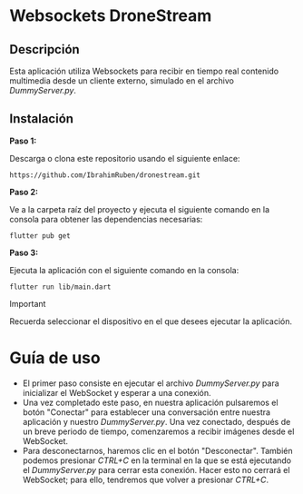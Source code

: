 # Websockets DroneStream

## Descripción
Esta aplicación utiliza Websockets para recibir en tiempo real contenido multimedia desde un cliente externo, simulado en el archivo _DummyServer.py_.

## Instalación

**Paso 1:**

Descarga o clona este repositorio usando el siguiente enlace:
```
https://github.com/IbrahimRuben/dronestream.git
```

**Paso 2:**

Ve a la carpeta raíz del proyecto y ejecuta el siguiente comando en la consola para obtener las dependencias necesarias:

```
flutter pub get
```

**Paso 3:**

Ejecuta la aplicación con el siguiente comando en la consola:

```
flutter run lib/main.dart
```

> [!IMPORTANT]
> Recuerda seleccionar el dispositivo en el que desees ejecutar la aplicación.


# Guía de uso

- El primer paso consiste en ejecutar el archivo _DummyServer.py_ para inicializar el WebSocket y esperar a una conexión.
- Una vez completado este paso, en nuestra aplicación pulsaremos el botón "Conectar" para establecer una conversación entre nuestra aplicación y nuestro _DummyServer.py_. Una vez conectado, después de un breve periodo de tiempo, comenzaremos a recibir imágenes desde el WebSocket.
- Para desconectarnos, haremos clic en el botón "Desconectar". También podemos presionar _CTRL+C_ en la terminal en la que se está ejecutando el _DummyServer.py_ para cerrar esta conexión. Hacer esto no cerrará el WebSocket; para ello, tendremos que volver a presionar _CTRL+C_.
